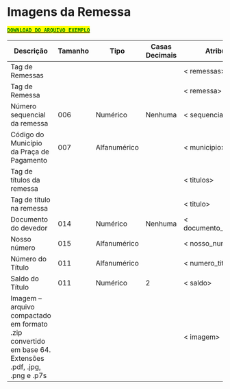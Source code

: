 # Imagens da Remessa

[<mark style="color:green;">**`DOWNLOAD DO ARQUIVO EXEMPLO`**</mark>](https://github.com/p21sistemas/manual-cra-21/blob/main/EXEMPLO\_ARQUIVO\_IMAGENS\_XML.zip?raw=true)

| **Descrição**                                                                                        | **Tamanho** | **Tipo**     | **Casas Decimais** | **Atributo**          |
| ---------------------------------------------------------------------------------------------------- | ----------- | ------------ | ------------------ | --------------------- |
| Tag de Remessas                                                                                      |             |              |                    | < remessas>           |
| Tag de Remessa                                                                                       |             |              |                    | < remessa>            |
| Número sequencial da remessa                                                                         | 006         | Numérico     | Nenhuma            | < sequencial>         |
| Código do Município da Praça de Pagamento                                                            | 007         | Alfanumérico |                    | < municipio>          |
| Tag de títulos da remessa                                                                            |             |              |                    | < titulos>            |
| Tag de título na remessa                                                                             |             |              |                    | < titulo>             |
| Documento do devedor                                                                                 | 014         | Numérico     | Nenhuma            | < documento\_devedor> |
| Nosso número                                                                                         | 015         | Alfanumérico |                    | < nosso\_numero>      |
| Número do Título                                                                                     | 011         | Alfanumérico |                    | < numero\_titulo>     |
| Saldo do Título                                                                                      | 011         | Numérico     | 2                  | < saldo>              |
| Imagem – arquivo compactado em formato .zip convertido em base 64. Extensões .pdf, .jpg, .png e .p7s |             |              |                    | < imagem>             |
